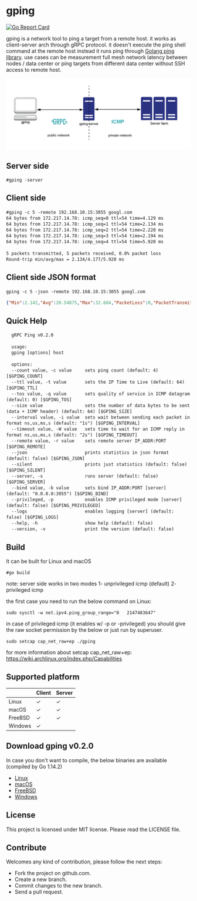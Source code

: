 # gping
[![Go Report Card](https://goreportcard.com/badge/github.com/mehrdadrad/gping)](https://goreportcard.com/report/github.com/mehrdadrad/gping)

gping is a network tool to ping a target from a remote host. it works as client-server arch through gRPC protocol. it doesn't execute the ping shell command at the remote host instead it runs ping through [Golang ping library](https://github.com/mehrdadrad/ping). use cases can be measurement full mesh network latency between nodes / data center or ping targets from different data center without SSH access to remote host.

![gping](/gping.png?raw=true "gping")

## Server side
```
#gping -server
```

## Client side
```
#gping -c 5 -remote 192.168.10.15:3055 googl.com
64 bytes from 172.217.14.78: icmp_seq=0 ttl=54 time=4.129 ms
64 bytes from 172.217.14.78: icmp_seq=1 ttl=54 time=2.134 ms
64 bytes from 172.217.14.78: icmp_seq=2 ttl=54 time=2.220 ms
64 bytes from 172.217.14.78: icmp_seq=3 ttl=54 time=2.194 ms
64 bytes from 172.217.14.78: icmp_seq=4 ttl=54 time=5.920 ms

5 packets transmitted, 5 packets received, 0.0% packet loss
Round-trip min/avg/max = 2.134/4.177/5.920 ms
```
## Client side JSON format
```
gping -c 5 -json -remote 192.168.10.15:3055 googl.com
```
```json
{"Min":2.142,"Avg":20.54875,"Max":32.684,"PacketLoss":0,"PacketTransmitted":5}
```

## Quick Help
```
  gRPC Ping v0.2.0

  usage:
  gping [options] host  
  
  options:
  --count value, -c value     sets ping count (default: 4) [$GPING_COUNT]
  --ttl value, -t value       sets the IP Time to Live (default: 64) [$GPING_TTL]
  --tos value, -q value       sets quality of service in ICMP datagram (default: 0) [$GPING_TOS]
  --size value                sets the number of data bytes to be sent (data + ICMP header) (default: 64) [$GPING_SIZE]
  --interval value, -i value  sets wait between sending each packet in format ns,us,ms,s (default: "1s") [$GPING_INTERVAL]
  --timeout value, -W value   sets time to wait for an ICMP reply in format ns,us,ms,s (default: "2s") [$GPING_TIMEOUT]
  --remote value, -r value    sets remote server IP_ADDR:PORT [$GPING_REMOTE]
  --json                      prints statistics in json format (default: false) [$GPING_JSON]
  --silent                    prints just statistics (default: false) [$GPING_SILENT]
  --server, -s                runs server (default: false) [$GPING_SERVER]
  --bind value, -b value      sets bind IP_ADDR:PORT [server] (default: "0.0.0.0:3055") [$GPING_BIND]
  --privileged, -p            enables ICMP privileged mode [server] (default: false) [$GPING_PRIVILEGED]
  --logs                      enables logging [server] (default: false) [$GPING_LOGS]
  --help, -h                  show help (default: false)
  --version, -v               print the version (default: false)
```

## Build
It can be built for Linux and macOS
```
#go build
```
note: server side works in two modes 1- unprivileged icmp (default) 2- privileged icmp

the first case you need to run the below command on Linux:
```
sudo sysctl -w net.ipv4.ping_group_range="0   2147483647"
```
in case of privileged icmp (it enables w/ -p or -privileged) you should give the raw socket permission by the below or just run by superuser.
```
sudo setcap cap_net_raw+ep ./gping
```
for more information about setcap cap_net_raw+ep: https://wiki.archlinux.org/index.php/Capabilities

## Supported platform

|                    | Client | Server |
|--------------------| -------|--------|
|Linux               | &check;| &check;| 
|macOS               | &check;| &check;| 
|FreeBSD             | &check;| &check;| 
|Windows             | &check;|        | 

## Download gping v0.2.0 
In case you don't want to compile, the below binaries are available (compiled by Go 1.14.2)
- [Linux](https://github.com/mehrdadrad/gping/releases/download/v0.2.0/gping-linux)
- [macOS](https://github.com/mehrdadrad/gping/releases/download/v0.2.0/gping-macos)
- [FreeBSD](https://github.com/mehrdadrad/gping/releases/download/v0.2.0/gping-freebsd)
- [Windows](https://github.com/mehrdadrad/gping/releases/download/v0.2.0/gping.exe)

## License
This project is licensed under MIT license. Please read the LICENSE file.


## Contribute
Welcomes any kind of contribution, please follow the next steps:

- Fork the project on github.com.
- Create a new branch.
- Commit changes to the new branch.
- Send a pull request.
